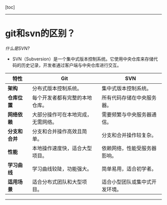 [toc]
****
# git和svn的区别？
*什么是SVN?*
- SVN（Subversion）是一个集中式版本控制系统。它使用中央仓库来存储代码的历史记录，开发者通过客户端与中央仓库进行交互。

| **特性**            | **Git**                                  | **SVN**                                  |
|---------------------|-----------------------------------------|-----------------------------------------|
| **架构**            | 分布式版本控制系统。                    | 集中式版本控制系统。                    |
| **仓库位置**        | 每个开发者都有完整的本地仓库。          | 所有代码存储在中央服务器。              |
| **网络依赖**        | 大部分操作可在本地完成，无需网络。      | 需要频繁与中央服务器通信。              |
| **分支和合并**      | 分支和合并操作高效且简单。              | 分支和合并操作较复杂。                  |
| **性能**            | 本地操作速度快，适合大型项目。          | 依赖网络，性能受服务器影响。            |
| **学习曲线**        | 学习曲线较陡，功能强大。                | 简单易用，适合初学者。                  |
| **适用场景**        | 适合分布式团队和大型项目。              | 适合小型团队或集中式开发环境。          |

****